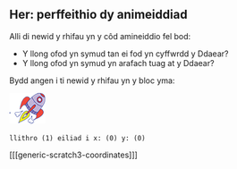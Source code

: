 ## Her: perffeithio dy animeiddiad

Alli di newid y rhifau yn y côd amineiddio fel bod:

+ Y llong ofod yn symud tan ei fod yn cyffwrdd y Ddaear?
+ Y llong ofod yn symud yn arafach tuag at y Ddaear?

Bydd angen i ti newid y rhifau yn y bloc yma:

![Ciplun llong ofod](images/sprite-spaceship.png)

```blocks3
llithro (1) eiliad i x: (0) y: (0)
```

[[[generic-scratch3-coordinates]]]